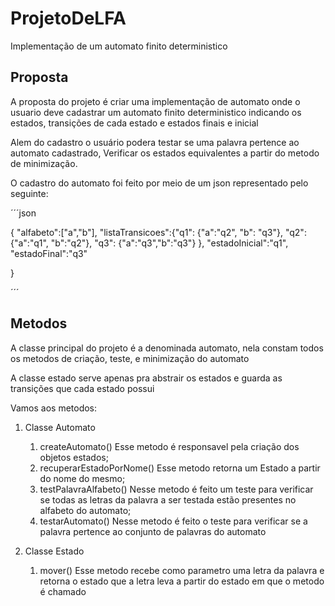 # ProjetoDeLFA
Implementação de um automato finito deterministico 

## Proposta

A proposta do projeto é criar uma implementação de automato onde o usuario deve cadastrar um automato finito deterministico indicando os estados, transições de cada estado e estados finais e inicial

Alem do cadastro o usuário podera testar se uma palavra pertence ao automato cadastrado, 
Verificar os estados equivalentes a partir do metodo de minimização.

O cadastro do automato foi feito por meio de um json representado pelo seguinte:

´´´json

{
    "alfabeto":["a","b"],
    "listaTransicoes":{"q1": {"a":"q2", "b": "q3"}, "q2": {"a":"q1", "b":"q2"}, "q3": {"a":"q3","b":"q3"} },
    "estadoInicial":"q1",
    "estadoFinal":"q3"
    

}

´´´
## Metodos
A classe principal do projeto é a denominada automato, nela constam todos os metodos de criação, teste, e minimização do automato

A classe estado serve apenas pra abstrair os estados e guarda as transições que cada estado possui

Vamos aos metodos:
1. Classe Automato

    1. createAutomato()
        Esse metodo é responsavel pela criação dos objetos estados;
    2. recuperarEstadoPorNome()
        Esse metodo retorna um Estado a partir do nome do mesmo;
    3. testPalavraAlfabeto()
        Nesse metodo é feito um teste para verificar se todas as letras da palavra a ser testada estão presentes no alfabeto do automato;
    4. testarAutomato()
        Nesse metodo é feito o teste para verificar se a palavra pertence ao conjunto de palavras do automato

2. Classe Estado
   
   1. mover()
        Esse metodo recebe como parametro uma letra da palavra e retorna o estado que a letra leva a partir do estado em que o metodo é chamado